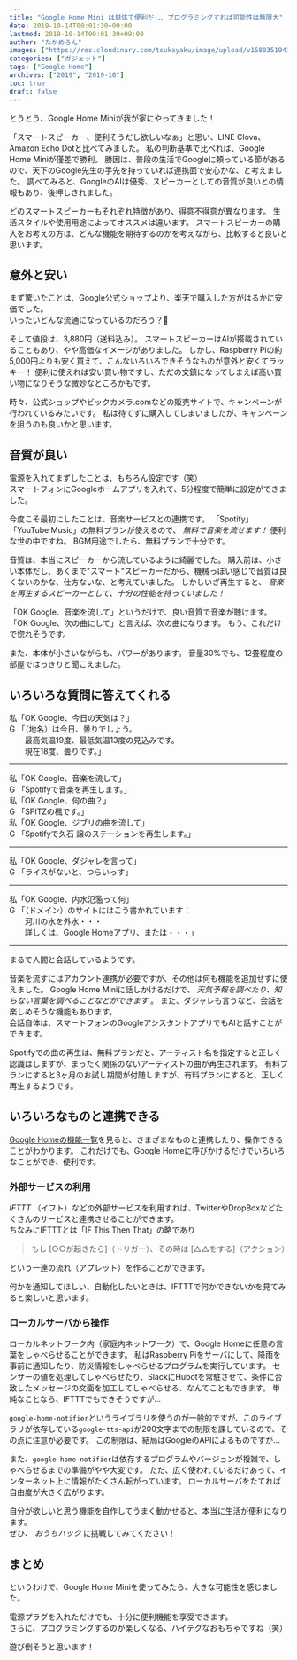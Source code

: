 ```yaml
---
title: "Google Home Mini は単体で便利だし、プログラミングすれば可能性は無限大"
date: 2019-10-14T00:01:30+09:00
lastmod: 2019-10-14T00:01:30+09:00
author: "たかめろん"
images: ["https://res.cloudinary.com/tsukayaku/image/upload/v1580351941/Blog-personal/thumbnail/google_home_mini.jpg"]
categories: ["ガジェット"]
tags: ["Google Home"]
archives: ["2019", "2019-10"]
toc: true
draft: false
---
```


とうとう、Google Home Miniが我が家にやってきました！

「スマートスピーカー、便利そうだし欲しいなぁ」と思い、LINE Clova、Amazon Echo Dotと比べてみました。
私の判断基準で比べれば、Google Home Miniが僅差で勝利。
勝因は、普段の生活でGoogleに頼っている節があるので、天下のGoogle先生の手先を持っていれば連携面で安心かな、と考えました。
調べてみると、GoogleのAIは優秀、スピーカーとしての音質が良いとの情報もあり、後押しされました。

どのスマートスピーカーもそれぞれ特徴があり、得意不得意が異なります。
生活スタイルや使用用途によってオススメは違います。
スマートスピーカーの購入をお考えの方は、どんな機能を期待するのかを考えながら、比較すると良いと思います。

## 意外と安い
まず驚いたことは、Google公式ショップより、楽天で購入した方がはるかに安価でした。  
いったいどんな流通になっているのだろう？🤔

そして値段は、3,880円（送料込み）。
スマートスピーカーはAIが搭載されていることもあり、やや高価なイメージがありました。
しかし、Raspberry Piの約5,000円よりも安く買えて、こんないろいろできそうなものが意外と安くてラッキー！
便利に使えれば安い買い物ですし、ただの文鎮になってしまえば高い買い物になりそうな微妙なところかもです。

時々、公式ショップやビックカメラ.comなどの販売サイトで、キャンペーンが行われているみたいです。
私は待てずに購入してしまいましたが、キャンペーンを狙うのも良いかと思います。

## 音質が良い
電源を入れてまずしたことは、もちろん設定です（笑）  
スマートフォンにGoogleホームアプリを入れて、5分程度で簡単に設定ができました。

今度こそ最初にしたことは、音楽サービスとの連携です。
「Spotify」「YouTube Music」の無料プランが使えるので、 *無料で音楽を流せます！*
便利な世の中ですね。
BGM用途でしたら、無料プランで十分です。

音質は、本当にスピーカーから流しているように綺麗でした。
購入前は、小さい本体だし、あくまで"スマート"スピーカーだから、機械っぽい感じで音質は良くないのかな、仕方ないな、と考えていました。
しかしいざ再生すると、 *音楽を再生するスピーカーとして、十分の性能を持っていました！*

「OK Google、音楽を流して」というだけで、良い音質で音楽が聴けます。
「OK Google、次の曲にして」と言えば、次の曲になります。
もう、これだけで惚れそうです。

また、本体が小さいながらも、パワーがあります。
音量30%でも、12畳程度の部屋ではっきりと聞こえました。

## いろいろな質問に答えてくれる
私「OK Google、今日の天気は？」  
G 「（地名）は今日、曇りでしょう。  
　　最高気温19度、最低気温13度の見込みです。  
　　現在18度、曇りです。」

---

私「OK Google、音楽を流して」  
G 「Spotifyで音楽を再生します。」  
私「OK Google、何の曲？」  
G 「SPITZの楓です。」  
私「OK Google、ジブリの曲を流して」  
G 「Spotifyで久石 譲のステーションを再生します。」

---

私「OK Google、ダジャレを言って」  
G 「ライスがないと、つらいっす」

---

私「OK Google、内水氾濫って何」  
G 「（ドメイン）のサイトにはこう書かれています：  
　　河川の水を外水・・・  
　　詳しくは、Google Homeアプリ、または・・・」

---

まるで人間と会話しているようです。

音楽を流すにはアカウント連携が必要ですが、その他は何も機能を追加せずに使えました。
Google Home Miniに話しかけるだけで、 *天気予報を調べたり、知らない言葉を調べることなどができます* 。
また、ダジャレも言うなど、会話を楽しめそうな機能もあります。  
会話自体は、スマートフォンのGoogleアシスタントアプリでもAIと話すことができます。

Spotifyでの曲の再生は、無料プランだと、アーティスト名を指定すると正しく認識はしますが、まったく関係のないアーティストの曲が再生されます。
有料プランにすると3ヶ月のお試し期間が付随しますが、有料プランにすると、正しく再生するようです。

## いろいろなものと連携できる
[Google Homeの機能一覧](https://support.google.com/googlenest/topic/7195269 "すべての機能を表示する - Google Nest ヘルプ")を見ると、さまざまなものと連携したり、操作できることがわかります。
これだけでも、Google Homeに呼びかけるだけでいろいろなことができ、便利です。

### 外部サービスの利用
*IFTTT* （イフト）などの外部サービスを利用すれば、TwitterやDropBoxなどたくさんのサービスと連携させることができます。  
ちなみにIFTTTとは「IF This Then That」の略であり  

> もし [○○が起きたら]（トリガー）、その時は [△△をする]（アクション）

という一連の流れ（アプレット）を作ることができます。

何かを通知してほしい、自動化したいときは、IFTTTで何かできないかを見てみると楽しいと思います。

### ローカルサーバから操作
ローカルネットワーク内（家庭内ネットワーク）で、Google Homeに任意の言葉をしゃべらせることができます。
私はRaspberry Piをサーバにして、降雨を事前に通知したり、防災情報をしゃべらせるプログラムを実行しています。
センサーの値を処理してしゃべらせたり、SlackにHubotを常駐させて、条件に合致したメッセージの文面を加工してしゃべらせる、なんてこともできます。
単純なことなら、IFTTTでもできそうですが...

`google-home-notifier`というライブラリを使うのが一般的ですが、このライブラリが依存している`google-tts-api`が200文字までの制限を課しているので、その点に注意が必要です。
この制限は、結局はGoogleのAPIによるものですが...

また、`google-home-notifier`は依存するプログラムやバージョンが複雑で、しゃべらせるまでの準備がやや大変です。
ただ、広く使われているだけあって、インターネット上に情報がたくさん転がっています。
ローカルサーバをたてれば自由度が大きく広がります。

自分が欲しいと思う機能を自作してうまく動かせると、本当に生活が便利になります。  
ぜひ、 *おうちハック* に挑戦してみてください！

## まとめ
というわけで、Google Home Miniを使ってみたら、大きな可能性を感じました。

電源プラグを入れただけでも、十分に便利機能を享受できます。  
さらに、プログラミングするのが楽しくなる、ハイテクなおもちゃですね（笑）

遊び倒そうと思います！
